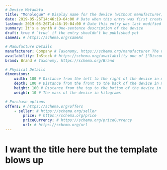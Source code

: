 ```yaml
---
# Device Metadata
title: "Monologue" # Display name for the device (without manufacturer)
date: 2019-05-26T14:46:19-04:00 # Date when this entry was first created
lastmod: 2019-05-26T14:46:19-04:00 # Date this entry was last modified
summary: It's a synth # One-sentence description of the device
draft: true # `true` if the entry shouldn't be published yet
sameAs: # https://schema.org/sameAs

# Manufacture Details
manufacturer: Company # Taxonomy, https://schema.org/manufacturer The name of the company that manufactured this device
availability: InStock # https://schema.org/availability one of ["Discontinued", "LimitedAvailability", "InStock", "PreOrder"]
brand: Brand # Taxonomy, https://schema.org/Brand

# Physical Details
dimensions:
    width: 100 # Distance from the left to the right of the device in millimeters
    depth: 100 # Distance from the front to the back of the device in millimeters
    height: 100 # Distance from the top to the bottom of the device in millimeters
    weight: 10 # The mass of the device in kilograms

# Purchase options
offers: # https://schema.org/offers
    - seller: # https://schema.org/seller
        price: # https://schema.org/price
        priceCurrency: # https://schema.org/priceCurrency
        url: # https://schema.org/url
---
```


# **I want the title here but the template blows up**

